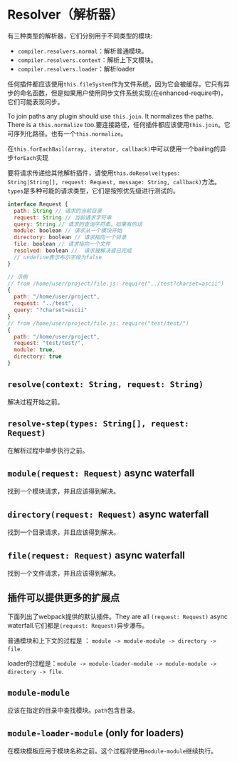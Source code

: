 # Resolver（解析器）

有三种类型的解析器，它们分别用于不同类型的模块:

* `compiler.resolvers.normal`：解析普通模块。
* `compiler.resolvers.context`：解析上下文模块。
* `compiler.resolvers.loader`：解析loader

任何插件都应该使用`this.fileSystem`作为文件系统，因为它会被缓存。它只有异步的命名函数，但是如果用户使用同步文件系统实现\(在enhanced-require中\)，它们可能表现同步。

To join paths any plugin should use `this.join`. It normalizes the paths. There is a `this.normalize` too.要连接路径，任何插件都应该使用`this.join`。它可序列化路径。也有一个`this.normalize`。

在`this.forEachBail(array, iterator, callback)`中可以使用一个bailing的异步`forEach`实现

要将请求传递给其他解析插件，请使用`this.doResolve(types: String|String[], request: Request, message: String, callback)`方法。`types`是多种可能的请求类型，它们是按照优先级进行测试的。

```js
interface Request {
  path: String // 请求的当前目录
  request: String // 当前请求字符串
  query: String // 请求的查询字符串，如果有的话
  module: boolean // 请求从一个模块开始
  directory: boolean // 请求指向一个目录
  file: boolean // 请求指向一个文件
  resolved: boolean //  请求被解决或已完成
  // undefine表示布尔字段为false
}

// 示例
// from /home/user/project/file.js: require("../test?charset=ascii")
{
  path: "/home/user/project",
  request: "../test",
  query: "?charset=ascii"
}
// from /home/user/project/file.js: require("test/test/")
{
  path: "/home/user/project",
  request: "test/test/",
  module: true,
  directory: true
}
```

## `resolve(context: String, request: String)`

解决过程开始之前。

## `resolve-step(types: String[], request: Request)`

在解析过程中单步执行之前。

## `module(request: Request)` async waterfall

找到一个模块请求，并且应该得到解决。

## `directory(request: Request)` async waterfall

找到一个目录请求，并且应该得到解决。

## `file(request: Request)` async waterfall

找到一个文件请求，并且应该得到解决。

## 插件可以提供更多的扩展点

下面列出了webpack提供的默认插件。They are all `(request: Request)` async waterfall.它们都是`(request: Request)`异步瀑布。

普通模块和上下文的过程是 ： `module -> module-module -> directory -> file`.

loader的过程是：`module -> module-loader-module -> module-module -> directory -> file`.

## `module-module`

应该在指定的目录中查找模块。`path`包含目录。

## `module-loader-module` \(only for loaders\)

在模块模板应用于模块名称之前。这个过程将使用`module-module`继续执行。



